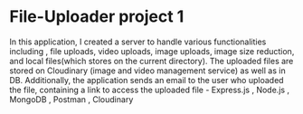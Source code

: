 # File-Uploader project 1
 In this application, I created a server to handle various functionalities including , file uploads, video
 uploads, image uploads, image size reduction, and local files(which stores on the current directory).
 The uploaded files are stored on Cloudinary (image and video management service) as well as in DB.
 Additionally, the application sends an email to the user who uploaded the file, containing a link to access
 the uploaded file - Express.js , Node.js , MongoDB , Postman , Cloudinary 
